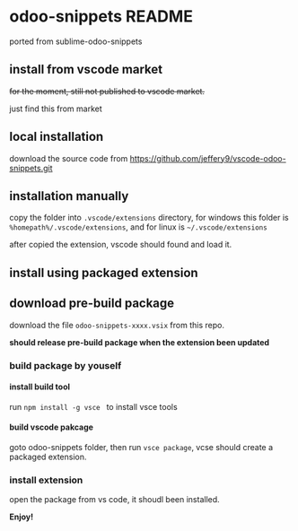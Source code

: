 # odoo-snippets README

ported from sublime-odoo-snippets

## install from vscode market

~~for the moment, still not published to vscode market.~~

just find this from market

## local installation

download the source code from  https://github.com/jeffery9/vscode-odoo-snippets.git

## installation manually

copy the folder into `.vscode/extensions` directory, for windows this folder is  `%homepath%/.vscode/extensions`, and for linux is `~/.vscode/extensions`

after copied the extension, vscode should found and load it.


## install using packaged extension

## download pre-build package

download the file  `odoo-snippets-xxxx.vsix` from this repo.

**should release pre-build package when the extension been updated**

### build package by youself

#### install build tool

run `npm install -g vsce ` to install vsce tools

#### build vscode pakcage 

goto odoo-snippets folder, then run `vsce package`, vcse should create a packaged extension.

### install extension

open the package from vs code, it shoudl been installed.




**Enjoy!**